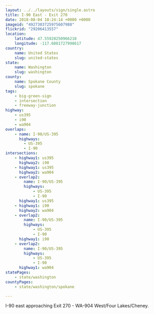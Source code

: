 ```yaml
---
layout: ../../layouts/sign/single.astro
title: I-90 East - Exit 270
date: 2018-08-04 18:24:14 +0000 +0000
imageid: "4927303725975607988"
flickrid: "29206413557"
location:
    latitude: 47.55928250966218
    longitude: -117.6081727998617
country:
    name: United States
    slug: united-states
state:
    name: Washington
    slug: washington
county:
    name: Spokane County
    slug: spokane
tags:
    - big-green-sign
    - intersection
    - freeway-junction
highway:
    - us395
    - i90
    - wa904
overlaps:
    - name: I-90/US-395
      highways:
        - US-395
        - I-90
intersections:
    - highway1: us395
      highway2: i90
    - highway1: us395
      highway2: wa904
    - overlap2:
        name: I-90/US-395
        highways:
            - US-395
            - I-90
      highway1: us395
    - highway1: i90
      highway2: wa904
    - overlap2:
        name: I-90/US-395
        highways:
            - US-395
            - I-90
      highway1: i90
    - overlap2:
        name: I-90/US-395
        highways:
            - US-395
            - I-90
      highway1: wa904
statePages:
    - state/washington
countyPages:
    - state/washington/spokane

---
```

I-90 east approaching Exit 270 - WA-904 West/Four Lakes/Cheney.